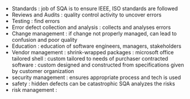 - Standards : job of SQA is to ensure IEEE, ISO standards are followed
- Reviews and Audits : quality control activity to uncover errors 
- Testing : find errors
- Error defect collection and analysis : collects and analyses errors
- Change management : if change not properly managed, can lead to confusion and poor quality
- Education : education of software engineers, managers, stakeholders
- Vendor management : 
	  shrink-wrapped packages : microsoft office
	  tailored shell : custom tailored to needs of purchaser
	  contracted software : custom designed and constructed from specifications given by customer organization
- security management : ensures appropriate process and tech is used
- safety : hidden defects can be catastrophic
	  SQA analyzes the risks 
- risk management : 